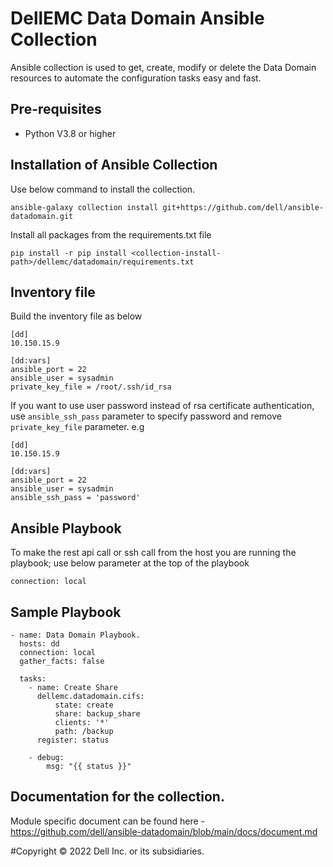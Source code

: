 # DellEMC Data Domain Ansible Collection

Ansible collection is used to get, create, modify or delete the Data Domain resources to automate the configuration tasks easy and fast.

## Pre-requisites

  - Python V3.8 or higher
  
## Installation of Ansible Collection

  Use below command to install the collection.

  `ansible-galaxy collection install git+https://github.com/dell/ansible-datadomain.git`

  Install all packages from the requirements.txt file
  
  `pip install -r pip install <collection-install-path>/dellemc/datadomain/requirements.txt`

## Inventory file

  Build the inventory file as below
  ```
  [dd]
  10.150.15.9

  [dd:vars]
  ansible_port = 22
  ansible_user = sysadmin
  private_key_file = /root/.ssh/id_rsa

  ```
  If you want to use user password instead of rsa certificate authentication, use `ansible_ssh_pass` parameter to specify password and remove `private_key_file` parameter. e.g 
  
  ```
  [dd]
  10.150.15.9

  [dd:vars]
  ansible_port = 22
  ansible_user = sysadmin
  ansible_ssh_pass = 'password'

  ```
  
##  Ansible Playbook
To make the rest api call or ssh call from the host you are running the playbook; use below parameter at the top of the playbook

`connection: local`

## Sample Playbook

  ```
- name: Data Domain Playbook.
    hosts: dd
    connection: local
    gather_facts: false

    tasks:
      - name: Create Share
        dellemc.datadomain.cifs:
            state: create
            share: backup_share
            clients: '*'
            path: /backup
        register: status

      - debug:
          msg: "{{ status }}"
  ```
## Documentation for the collection.

Module specific document can be found here - https://github.com/dell/ansible-datadomain/blob/main/docs/document.md


#Copyright ©️ 2022 Dell Inc. or its subsidiaries.

